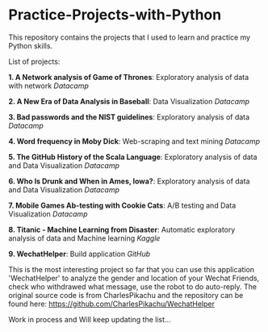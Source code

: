 # Practice-Projects-with-Python

This repository contains the projects that I used to learn and practice my Python skills.

List of projects:

**1. A Network analysis of Game of Thrones**: Exploratory analysis of data with network *Datacamp*

**2. A New Era of Data Analysis in Baseball**: Data Visualization *Datacamp*

**3. Bad passwords and the NIST guidelines**: Exploratory analysis of data *Datacamp*

**4. Word frequency in Moby Dick**: Web-scraping and text mining *Datacamp*

**5. The GitHub History of the Scala Language**: Exploratory analysis of data and Data Visualization *Datacamp*

**6. Who Is Drunk and When in Ames, Iowa?**: Exploratory analysis of data and Data Visualization *Datacamp*

**7. Mobile Games Ab-testing with Cookie Cats**: A/B testing and Data Visualization *Datacamp*

**8. Titanic - Machine Learning from Disaster**: Automatic exploratory analysis of data and Machine learning *Kaggle*

**9. WechatHelper**: Build application *GitHub*

This is the most interesting project so far that you can use this application 'WechatHelper' to analyze the gender and location of your Wechat Friends, check who withdrawed what message, use the robot to do auto-reply. The original source code is from CharlesPikachu and the repository can be found here: https://github.com/CharlesPikachu/WechatHelper

Work in process and Will keep updating the list...
